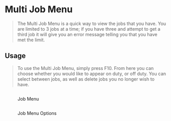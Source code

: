 # Multi Job Menu

> The Multi Job Menu is a quick way to view the jobs that you have. You are limited to 3 jobs at a time; if you have three and attempt to get a third job it will give you an error message telling you that you have met the limit. 

## Usage

> To use the Multi Job Menu, simply press F10. From here you can choose whether you would like to appear on duty, or off duty. You can select between jobs, as well as delete jobs you no longer wish to have.


<figure><img src="https://files.fivemerr.com/images/0e4fee2e-788b-4bbb-957d-258b758b8a22.png" alt=""><figcaption><p>Job Menu</p></figcaption></figure>

<figure><img src="https://files.fivemerr.com/images/c35bd537-3a22-4462-9414-8759db17923e.png" alt=""><figcaption><p>Job Menu Options</p></figcaption></figure>

